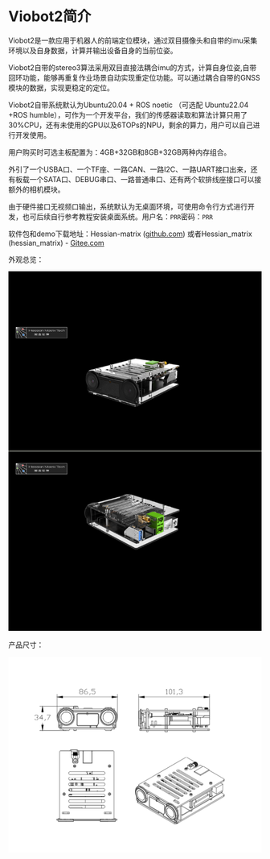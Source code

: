 # Viobot2简介

Viobot2是一款应用于机器人的前端定位模块，通过双目摄像头和自带的imu采集环境以及自身数据，计算并输出设备自身的当前位姿。

Viobot2自带的stereo3算法采用双目直接法耦合imu的方式，计算自身位姿,自带回环功能，能够再重复作业场景自动实现重定位功能。可以通过耦合自带的GNSS模块的数据，实现更稳定的定位。

Viobot2自带系统默认为Ubuntu20.04 + ROS noetic （可选配 Ubuntu22.04 +ROS humble），可作为一个开发平台，我们的传感器读取和算法计算只用了30%CPU，还有未使用的GPU以及6TOPs的NPU，剩余的算力，用户可以自己进行开发使用。

用户购买时可选主板配置为：4GB+32GB和8GB+32GB两种内存组合。

外引了一个USBA口、一个TF座、一路CAN、一路I2C、一路UART接口出来，还有板载一个SATA口、DEBUG串口、一路普通串口、还有两个软排线座接口可以接额外的相机模块。

由于硬件接口无视频口输出，系统默认为无桌面环境，可使用命令行方式进行开发，也可后续自行参考教程安装桌面系统。用户名：`PRR`密码：`PRR`

软件包和demo下载地址：Hessian-matrix ([github.com](http://github.com "github.com")) 或者Hessian\_matrix (hessian\_matrix) - [Gitee.com](http://Gitee.com "Gitee.com")

外观总览：

![](image/9d07d9758904deba7fc02b79ae4f0ae_DPyl7aU_57.png)

产品尺寸：

![](image/image_xwYngYEy_T.png)

